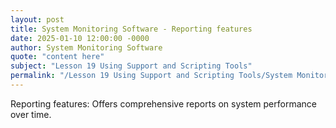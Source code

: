 ```yaml
---
layout: post
title: System Monitoring Software - Reporting features
date: 2025-01-10 12:00:00 -0000
author: System Monitoring Software
quote: "content here"
subject: "Lesson 19 Using Support and Scripting Tools"
permalink: "/Lesson 19 Using Support and Scripting Tools/System Monitoring Software/System Monitoring Software - Reporting features"
---
```


Reporting features: Offers comprehensive reports on system performance over time.
